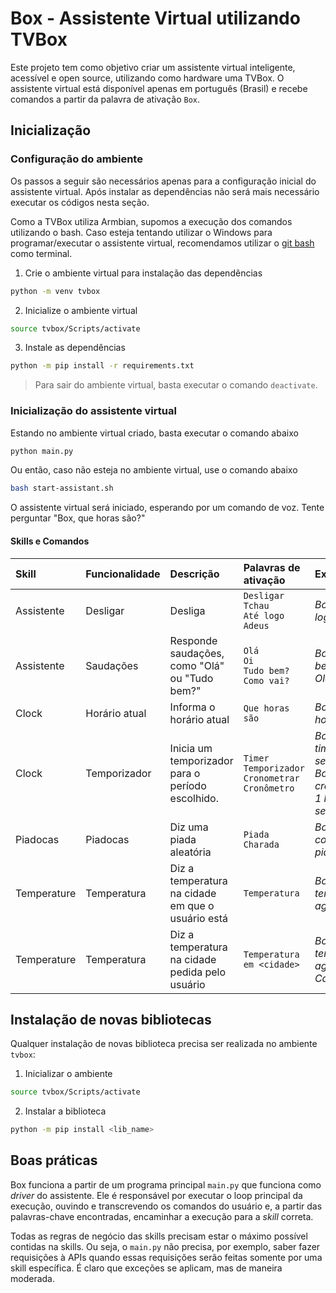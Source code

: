 # Box - Assistente Virtual utilizando TVBox

Este projeto tem como objetivo criar um assistente virtual inteligente, acessível e open source, utilizando como hardware uma TVBox. O assistente virtual está disponível apenas em português (Brasil) e recebe comandos a partir da palavra de ativação `Box`.

## Inicialização

### Configuração do ambiente
Os passos a seguir são necessários apenas para a configuração inicial do assistente virtual. Após instalar as dependências não será mais necessário executar os códigos nesta seção.

Como a TVBox utiliza Armbian, supomos a execução dos comandos utilizando o bash. Caso esteja tentando utilizar o Windows para programar/executar o assistente virtual, recomendamos utilizar o [git bash](https://git-scm.com/downloads) como terminal.


1) Crie o ambiente virtual para instalação das dependências

```bash
python -m venv tvbox
```

2) Inicialize o ambiente virtual

```bash
source tvbox/Scripts/activate
```
3) Instale as dependências

```bash
python -m pip install -r requirements.txt
```

> Para sair do ambiente virtual, basta executar o comando `deactivate`.

### Inicialização do assistente virtual
Estando no ambiente virtual criado, basta executar o comando abaixo

```bash
python main.py
```

Ou então, caso não esteja no ambiente virtual, use o comando abaixo

```bash
bash start-assistant.sh
```

O assistente virtual será iniciado, esperando por um comando de voz.
Tente perguntar "Box, que horas são?"

#### Skills e Comandos

| Skill      | Funcionalidade | Descrição                                        | Palavras de ativação                                       | Exemplo                                                                            |
| :---------- | :-------------- | :------------------------------------------------ | :---------------------------------------------------------- | :---------------------------------------------------------------------------------- |
| Assistente | Desligar       | Desliga                                          | `Desligar`<br>`Tchau`<br>`Até logo`<br>`Adeus`             | *Box, até logo*                                                                    |
| Assistente | Saudações      | Responde saudações, como "Olá" ou "Tudo bem?"    | `Olá`<br>`Oi`<br>`Tudo bem?`<br>`Como vai?`                | *Box, tudo bem?*<br>*Olá, Box*                                                     |
| Clock      | Horário atual  | Informa o horário atual                          | `Que horas são`                                            | *Box, Que horas são?*                                                              |
| Clock      | Temporizador   | Inicia um temporizador para o período escolhido. | `Timer`<br>`Temporizador`<br>`Cronometrar`<br>`Cronômetro` | *Box, iniciar timer para 5 segundos*<br>*Box, cronometrar 1 hora e 10 segundos* |
| Piadocas      | Piadocas    | Diz uma piada aleatória | `Piada`<br>`Charada` | *Box, me conte uma piada* |
| Temperature      | Temperatura    | Diz a temperatura na cidade em que o usuário está | `Temperatura` | *Box, qual a temperatura agora?* |
| Temperature      | Temperatura    | Diz a temperatura na cidade pedida pelo usuário | `Temperatura em <cidade>` | *Box, qual a temperatura agora em Campinas?* |



## Instalação de novas bibliotecas
Qualquer instalação de novas biblioteca precisa ser realizada no ambiente `tvbox`:
1. Inicializar o ambiente

```bash
source tvbox/Scripts/activate
```

2. Instalar a biblioteca

```bash
python -m pip install <lib_name>
```

## Boas práticas
Box funciona a partir de um programa principal `main.py` que funciona como *driver* do assistente. Ele é responsável por executar o loop principal da execução, ouvindo e transcrevendo os comandos do usuário e, a partir das palavras-chave encontradas, encaminhar a execução para a *skill* correta.

Todas as regras de negócio das skills precisam estar o máximo possível contidas na skills. Ou seja, o `main.py` não precisa, por exemplo, saber fazer requisições à APIs quando essas requisições serão feitas somente por uma skill específica. É claro que exceções se aplicam, mas de maneira moderada.